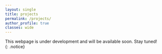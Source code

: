 ```yaml
---
layout: single
title: projects
permalink: /projects/
author_profile: true
classes: wide
---
```


This webpage is under development and will be available soon.
Stay tuned!
{: .notice}